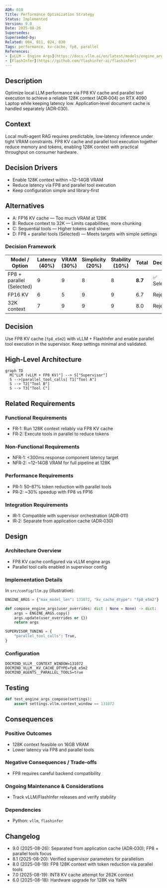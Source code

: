 ```yaml
---
ADR: 010
Title: Performance Optimization Strategy
Status: Implemented
Version: 9.0
Date: 2025-08-26
Supersedes:
Superseded-by:
Related: 004, 011, 024, 030
Tags: performance, kv-cache, fp8, parallel
References:
- [vLLM — Engine Args](https://docs.vllm.ai/en/latest/models/engine_args.html)
- [FlashInfer](https://github.com/flashinfer-ai/flashinfer)
---
```


## Description

Optimize local LLM performance via FP8 KV cache and parallel tool execution to achieve a reliable 128K context (ADR‑004) on RTX 4090 Laptop while keeping latency low. Application‑level document cache is handled separately (ADR‑030).

## Context

Local multi‑agent RAG requires predictable, low‑latency inference under tight VRAM constraints. FP8 KV cache and parallel tool execution together reduce memory and tokens, enabling 128K context with practical throughput on consumer hardware.

## Decision Drivers

- Enable 128K context within ~12–14GB VRAM
- Reduce latency via FP8 and parallel tool execution
- Keep configuration simple and library‑first

## Alternatives

- A: FP16 KV cache — Too much VRAM at 128K
- B: Reduce context to 32K — Limits capabilities; more chunking
- C: Sequential tools — Higher tokens and slower
- D: FP8 + parallel tools (Selected) — Meets targets with simple settings

### Decision Framework

| Model / Option                 | Latency (40%) | VRAM (30%) | Simplicity (20%) | Stability (10%) | Total | Decision      |
| ------------------------------ | ------------- | ---------- | ---------------- | --------------- | ----- | ------------- |
| FP8 + parallel (Selected)      | 9             | 9          | 8                | 8               | **8.7** | ✅ Selected    |
| FP16 KV                         | 6             | 5          | 9                | 9               | 6.7   | Rejected      |
| 32K context                     | 7             | 9          | 9                | 9               | 8.0   | Rejected      |

## Decision

Use FP8 KV cache (`fp8_e5m2`) with vLLM + FlashInfer and enable parallel tool execution in the supervisor. Keep settings minimal and validated.

## High-Level Architecture

```mermaid
graph TD
  M["LLM (vLLM + FP8 KV)"] --> S["Supervisor"]
  S -->|parallel_tool_calls| T1["Tool A"]
  S --> T2["Tool B"]
  S --> T3["Tool C"]
```

## Related Requirements

### Functional Requirements

- FR‑1: Run 128K context reliably via FP8 KV cache
- FR‑2: Execute tools in parallel to reduce tokens

### Non-Functional Requirements

- NFR‑1: <300ms response component latency target
- NFR‑2: ~12–14GB VRAM for full pipeline at 128K

### Performance Requirements

- PR‑1: 50–87% token reduction with parallel tools
- PR‑2: ~30% speedup with FP8 vs FP16

### Integration Requirements

- IR‑1: Compatible with supervisor orchestration (ADR‑011)
- IR‑2: Separate from application cache (ADR‑030)

## Design

### Architecture Overview

- FP8 KV cache configured via vLLM engine args
- Parallel tool calls enabled in supervisor config

### Implementation Details

In `src/config/llm.py` (illustrative):

```python
ENGINE_ARGS = {"max_model_len": 131072, "kv_cache_dtype": "fp8_e5m2"}

def compose_engine_args(user_overrides: dict | None = None) -> dict:
    args = ENGINE_ARGS.copy()
    args.update(user_overrides or {})
    return args

SUPERVISOR_TUNING = {
    "parallel_tool_calls": True,
}
```

### Configuration

```env
DOCMIND_VLLM__CONTEXT_WINDOW=131072
DOCMIND_VLLM__KV_CACHE_DTYPE=fp8_e5m2
DOCMIND_AGENTS__PARALLEL_TOOLS=true
```

## Testing

```python
def test_engine_args_compose(settings):
    assert settings.vllm.context_window == 131072
```

## Consequences

### Positive Outcomes

- 128K context feasible on 16GB VRAM
- Lower latency via FP8 and parallel tools

### Negative Consequences / Trade-offs

- FP8 requires careful backend compatibility

### Ongoing Maintenance & Considerations

- Track vLLM/FlashInfer releases and verify stability

### Dependencies

- Python: `vllm`, `flashinfer`

## Changelog

- 9.0 (2025-08-26): Separated from application cache (ADR‑030); FP8 + parallel tools focus
- 8.1 (2025-08-20): Verified supervisor parameters for parallelism
- 8.0 (2025-08-19): FP8 128K context with token reduction via parallel tools
- 7.0 (2025-08-19): INT8 KV cache attempt for 262K context
- 6.0 (2025-08-18): Hardware upgrade for 128K via YaRN
